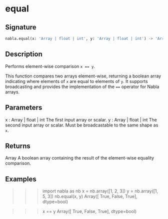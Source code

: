 # equal

## Signature

```python
nabla.equal(x: 'Array | float | int', y: 'Array | float | int') -> 'Array'
```

## Description

Performs element-wise comparison `x == y`.

This function compares two arrays element-wise, returning a boolean array
indicating where elements of `x` are equal to elements of `y`. It
supports broadcasting and provides the implementation of the `==` operator
for Nabla arrays.

Parameters
----------
x : Array | float | int
The first input array or scalar.
y : Array | float | int
The second input array or scalar. Must be broadcastable to the same
shape as `x`.

Returns
-------
Array
A boolean array containing the result of the element-wise equality
comparison.

Examples
--------
>>> import nabla as nb
>>> x = nb.array([1, 2, 3])
>>> y = nb.array([1, 5, 3])
>>> nb.equal(x, y)
Array([ True, False,  True], dtype=bool)

>>> x == y
Array([ True, False,  True], dtype=bool)

